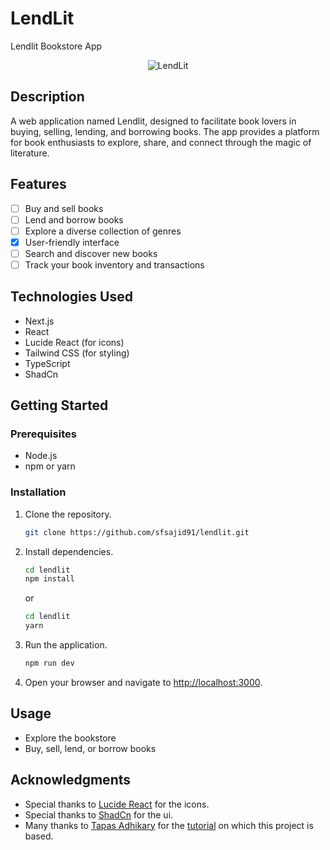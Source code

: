 # LendLit

Lendlit Bookstore App

<p align="center">
<img src="https://i.ibb.co/m8R53Dw/LendLit.png" alt="LendLit">
</p>

## Description

A web application named Lendlit, designed to facilitate book lovers in buying, selling, lending, and borrowing books. The app provides a platform for book enthusiasts to explore, share, and connect through the magic of literature.

## Features

-   [ ] Buy and sell books
-   [ ] Lend and borrow books
-   [ ] Explore a diverse collection of genres
-   [x] User-friendly interface
-   [ ] Search and discover new books
-   [ ] Track your book inventory and transactions

## Technologies Used

-   Next.js
-   React
-   Lucide React (for icons)
-   Tailwind CSS (for styling)
-   TypeScript
-   ShadCn

## Getting Started

### Prerequisites

-   Node.js
-   npm or yarn

### Installation

1. Clone the repository.

    ```bash
    git clone https://github.com/sfsajid91/lendlit.git
    ```

2. Install dependencies.

    ```bash
    cd lendlit
    npm install
    ```

    or

    ```bash
    cd lendlit
    yarn
    ```

3. Run the application.

    ```bash
    npm run dev
    ```

4. Open your browser and navigate to [http://localhost:3000](http://localhost:3000).

## Usage

-   Explore the bookstore
-   Buy, sell, lend, or borrow books

<!-- ## Contributing -->

<!-- Contributions are welcome! Please follow the [Contribution Guidelines](CONTRIBUTING.md). -->

<!-- ## License

This project is licensed under the [MIT License](LICENSE). -->

## Acknowledgments

-   Special thanks to [Lucide React](https://github.com/lucide-icons/lucide) for the icons.
-   Special thanks to [ShadCn](https://ui.shadcn.com) for the ui.
-   Many thanks to [Tapas Adhikary](https://github.com/atapas) for the [tutorial](https://youtu.be/bTBvoq3ww6Q?si=cq_EgdkTf0H_HVqm) on which this project is based.

